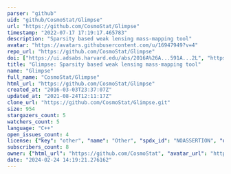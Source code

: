 ```yaml
---
parser: "github"
uid: "github/CosmoStat/Glimpse"
url: "https://github.com/CosmoStat/Glimpse"
timestamp: "2022-07-17 17:19:17.465783"
description: "Sparsity based weak lensing mass-mapping tool"
avatar: "https://avatars.githubusercontent.com/u/16947949?v=4"
repo_url: "https://github.com/CosmoStat/Glimpse"
doi: ["https://ui.adsabs.harvard.edu/abs/2016A%26A...591A...2L", "https://ui.adsabs.harvard.edu/abs/2018ascl.soft02010L/abstract"]
title: "Glimpse: Sparsity based weak lensing mass-mapping tool"
name: "Glimpse"
full_name: "CosmoStat/Glimpse"
html_url: "https://github.com/CosmoStat/Glimpse"
created_at: "2016-03-03T23:37:07Z"
updated_at: "2021-08-24T12:11:17Z"
clone_url: "https://github.com/CosmoStat/Glimpse.git"
size: 954
stargazers_count: 5
watchers_count: 5
language: "C++"
open_issues_count: 4
license: {"key": "other", "name": "Other", "spdx_id": "NOASSERTION", "url": null, "node_id": "MDc6TGljZW5zZTA="}
subscribers_count: 8
owner: {"html_url": "https://github.com/CosmoStat", "avatar_url": "https://avatars.githubusercontent.com/u/16947949?v=4", "login": "CosmoStat", "type": "Organization"}
date: "2024-02-24 14:19:21.276162"
---
```

